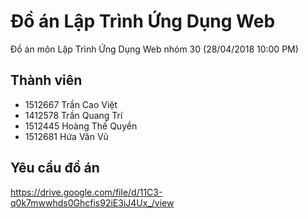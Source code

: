 # Đồ án Lập Trình Ứng Dụng Web 
Đồ án môn Lập Trình Ứng Dụng Web nhóm 30 (28/04/2018 10:00 PM)
## Thành viên
- 1512667	Trần Cao Việt
- 1412578	Trần Quang Trí
- 1512445	Hoàng Thế Quyền
- 1512681 Hứa Văn Vũ
## Yêu cầu đồ án
https://drive.google.com/file/d/11C3-q0k7mwwhds0Ghcfis92iE3iJ4Ux_/view
